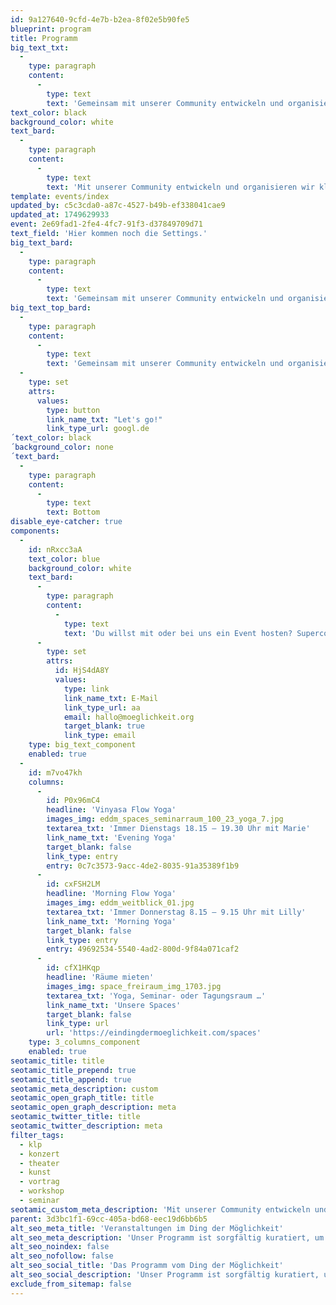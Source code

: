 ```yaml
---
id: 9a127640-9cfd-4e7b-b2ea-8f02e5b90fe5
blueprint: program
title: Programm
big_text_txt:
  -
    type: paragraph
    content:
      -
        type: text
        text: 'Gemeinsam mit unserer Community entwickeln und organisieren wir viele kleine und große Veranstaltungen im Jahr. Entdecke die kommenden Events und sei dabei. Wir freuen uns auf dich!'
text_color: black
background_color: white
text_bard:
  -
    type: paragraph
    content:
      -
        type: text
        text: 'Mit unserer Community entwickeln und organisieren wir kleine und große Veranstaltungen. Entdecke die kommenden Events und sei dabei. Wir freuen uns auf dich!'
template: events/index
updated_by: c5c3cda0-a87c-4527-b49b-ef338041cae9
updated_at: 1749629933
event: 2e69fad1-2fe4-4fc7-91f3-d37849709d71
text_field: 'Hier kommen noch die Settings.'
big_text_bard:
  -
    type: paragraph
    content:
      -
        type: text
        text: 'Gemeinsam mit unserer Community entwickeln und organisieren wir viele kleine und große Veranstaltungen im Jahr. Entdecke die kommenden Events und sei dabei. Wir freuen uns auf dich!'
big_text_top_bard:
  -
    type: paragraph
    content:
      -
        type: text
        text: 'Gemeinsam mit unserer Community entwickeln und organisieren wir viele kleine und große Veranstaltungen im Jahr. Entdecke die kommenden Events und sei dabei. Wir freuen uns auf dich!'
  -
    type: set
    attrs:
      values:
        type: button
        link_name_txt: "Let's go!"
        link_type_url: googl.de
´text_color: black
´background_color: none
´text_bard:
  -
    type: paragraph
    content:
      -
        type: text
        text: Bottom
disable_eye-catcher: true
components:
  -
    id: nRxcc3aA
    text_color: blue
    background_color: white
    text_bard:
      -
        type: paragraph
        content:
          -
            type: text
            text: 'Du willst mit oder bei uns ein Event hosten? Supercool dann schreib uns ne'
      -
        type: set
        attrs:
          id: HjS4dA8Y
          values:
            type: link
            link_name_txt: E-Mail
            link_type_url: aa
            email: hallo@moeglichkeit.org
            target_blank: true
            link_type: email
    type: big_text_component
    enabled: true
  -
    id: m7vo47kh
    columns:
      -
        id: P0x96mC4
        headline: 'Vinyasa Flow Yoga'
        images_img: eddm_spaces_seminarraum_100_23_yoga_7.jpg
        textarea_txt: 'Immer Dienstags 18.15 – 19.30 Uhr mit Marie'
        link_name_txt: 'Evening Yoga'
        target_blank: false
        link_type: entry
        entry: 0c7c3573-9acc-4de2-8035-91a35389f1b9
      -
        id: cxFSH2LM
        headline: 'Morning Flow Yoga'
        images_img: eddm_weitblick_01.jpg
        textarea_txt: 'Immer Donnerstag 8.15 – 9.15 Uhr mit Lilly'
        link_name_txt: 'Morning Yoga'
        target_blank: false
        link_type: entry
        entry: 49692534-5540-4ad2-800d-9f84a071caf2
      -
        id: cfX1HKqp
        headline: 'Räume mieten'
        images_img: space_freiraum_img_1703.jpg
        textarea_txt: 'Yoga, Seminar- oder Tagungsraum …'
        link_name_txt: 'Unsere Spaces'
        target_blank: false
        link_type: url
        url: 'https://eindingdermoeglichkeit.com/spaces'
    type: 3_columns_component
    enabled: true
seotamic_title: title
seotamic_title_prepend: true
seotamic_title_append: true
seotamic_meta_description: custom
seotamic_open_graph_title: title
seotamic_open_graph_description: meta
seotamic_twitter_title: title
seotamic_twitter_description: meta
filter_tags:
  - klp
  - konzert
  - theater
  - kunst
  - vortrag
  - workshop
  - seminar
seotamic_custom_meta_description: 'Mit unserer Community entwickeln und organisieren wir kleine und große Veranstaltungen. Entdecke die kommenden Events und sei dabei. Wir freuen uns auf dich!'
parent: 3d3bc1f1-69cc-405a-bd68-eec19d6bb6b5
alt_seo_meta_title: 'Veranstaltungen im Ding der Möglichkeit'
alt_seo_meta_description: 'Unser Programm ist sorgfältig kuratiert, um Euch eine spannende Mischung aus Kunst, Kultur und Bildung zu bieten. Vorträge, (interaktive) Workshops , Konzerte, Yoga oder Parties.'
alt_seo_noindex: false
alt_seo_nofollow: false
alt_seo_social_title: 'Das Programm vom Ding der Möglichkeit'
alt_seo_social_description: 'Unser Programm ist sorgfältig kuratiert, um Euch eine spannende Mischung aus Kunst, Kultur und Bildung zu bieten. Vorträge, (interaktive) Workshops , Konzerte, Yoga oder Parties.'
exclude_from_sitemap: false
---
```

